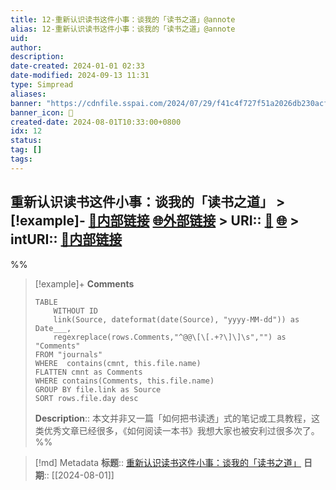 ```yaml
---
title: 12-重新认识读书这件小事：谈我的「读书之道」@annote
alias: 12-重新认识读书这件小事：谈我的「读书之道」@annote
uid: 
author: 
description: 
date-created: 2024-01-01 02:33
date-modified: 2024-09-13 11:31
type: Simpread
aliases: 
banner: "https://cdnfile.sspai.com/2024/07/29/f41c4f727f51a2026db230acf3fdccef.png "
banner_icon: 🔖
created-date: 2024-08-01T10:33:00+0800
idx: 12
status: 
tag: []
tags: 
---
```


## 重新认识读书这件小事：谈我的「读书之道」 > [!example]- [🧷内部链接](<http://localhost:7026/unread/12>) [🌐外部链接](<https://sspai.com/post/90963>) > URI:: [🧷](<http://localhost:7026/unread/12>) [🌐](<https://sspai.com/post/90963>) > intURI:: [🧷内部链接](<http://localhost:7026/reading/12>)

%%

> [!example]+ **Comments**
>
> ```dataview
> TABLE 
>     WITHOUT ID
>     link(Source, dateformat(date(Source), "yyyy-MM-dd")) as Date___, 
>     regexreplace(rows.Comments,"^@@\[\[.+?\]\]\s","") as "Comments"
> FROM "journals"
> WHERE  contains(cmnt, this.file.name)
> FLATTEN cmnt as Comments
> WHERE contains(Comments, this.file.name)
> GROUP BY file.link as Source
> SORT rows.file.day desc
> ```
>  **Description**:: 本文并非又一篇「如何把书读透」式的笔记或工具教程，这类优秀文章已经很多，《如何阅读一本书》我想大家也被安利过很多次了。
%%

> [!md] Metadata
> **标题**:: [重新认识读书这件小事：谈我的「读书之道」](https://sspai.com/post/90963)
> **日期**:: [[2024-08-01]]
